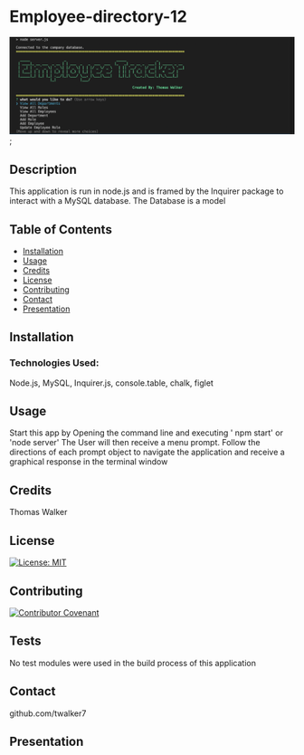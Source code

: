 # Employee-directory-12

![alt menu](app-images/app-main-menu.png);



## Description 

This application is run in node.js and is framed by the Inquirer package to interact with a MySQL database. The Database is a model
                

## Table of Contents

* [Installation](#installation)
* [Usage](#usage)
* [Credits](#credits)
* [License](#license)
* [Contributing](#Contributing)
* [Contact](#Contact)
* [Presentation](#Presentation)


## Installation

 ### Technologies Used:
  Node.js, 
  MySQL, 
  Inquirer.js, 
  console.table,
  chalk, 
  figlet 



## Usage 

Start this app by Opening the command line and executing ' npm start' or 'node server' 
The User will then receive a menu prompt. 
Follow the directions of each prompt object to navigate the application and receive a graphical response in the terminal window


## Credits

Thomas Walker 

## License

[![License: MIT](https://img.shields.io/badge/License-MIT-yellow.svg)](https://opensource.org/licenses/MIT)


## Contributing

[![Contributor Covenant](https://img.shields.io/badge/Contributor%20Covenant-2.0-4baaaa.svg)](code_of_conduct.md)
    


## Tests
No test modules were used in the build process of this application 

## Contact

 github.com/twalker7

 ## Presentation

 


